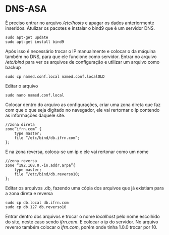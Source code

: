 # DNS-ASA
È preciso entrar no arquivo _/etc/hosts_ e apagar os dados anteriormente inseridos.
Atulizar os pacotes e instalar o bind9 que é um servidor DNS.
```
sudo apt-get update
sudo apt-get install bind9
```
Após isso é necessário trocar o IP manualmente e colocar o da máquina também no DNS, para que ele funcione como servidor.
 Entrar no arquivo _/etc/bind_ para ver os arquivos de configuração e utilizar um arquivo como backup
```
sudo cp named.conf.local named.conf.localOLD
```
Editar o arquivo
```
sudo nano named.conf.local
```
Colocar dentro do arquivo as configurações, criar uma zona direta que faz com que o que seja digitado no navegador, ele vai rertornar o Ip contendo as informações daquele site.
```
//zona direta
zone”ifrn.com” {
	type master;
	file “/etc/bind/db.ifrn.com”;
};
```
E  na zona reversa, coloca-se um ip e ele vai rertonar como um nome 
```
//zona reversa
zone “192.168.0.-in.addr.arpa”{
	type master;
	file “/etc/bind/db.reverso10;
};
```
Editar os arquivos .db, fazendo uma cópia dos arquivos que já existiam para a zona direta e reversa
```
sudo cp db.local db.ifrn.com
sudo cp db.127 db.reverso10
```
Entrar dentro dos arquivos e trocar o nome _localhost_ pelo nome escolhido do site, neste caso sendo _ifrn.com_. E colocar o ip do servidor.
No arquivo reverso também colocar o _ifrn.com_, porém onde tinha 1.0.0 trocar por 10.







